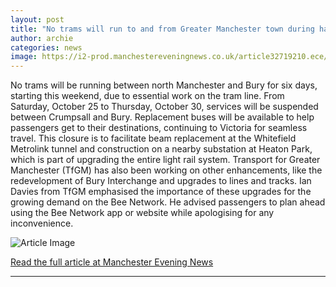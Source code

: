 ```yaml
---
layout: post
title: "No trams will run to and from Greater Manchester town during half term"
author: archie
categories: news
image: https://i2-prod.manchestereveningnews.co.uk/article32719210.ece/ALTERNATES/s1200/0_bury-trams.jpg
---
```

No trams will be running between north Manchester and Bury for six days, starting this weekend, due to essential work on the tram line. From Saturday, October 25 to Thursday, October 30, services will be suspended between Crumpsall and Bury. Replacement buses will be available to help passengers get to their destinations, continuing to Victoria for seamless travel. This closure is to facilitate beam replacement at the Whitefield Metrolink tunnel and construction on a nearby substation at Heaton Park, which is part of upgrading the entire light rail system. Transport for Greater Manchester (TfGM) has also been working on other enhancements, like the redevelopment of Bury Interchange and upgrades to lines and tracks. Ian Davies from TfGM emphasised the importance of these upgrades for the growing demand on the Bee Network. He advised passengers to plan ahead using the Bee Network app or website while apologising for any inconvenience.

![Article Image](https://i2-prod.manchestereveningnews.co.uk/article32719210.ece/ALTERNATES/s1200/0_bury-trams.jpg)

[Read the full article at Manchester Evening News](https://www.manchestereveningnews.co.uk/news/greater-manchester-news/no-trams-run-greater-manchester-32719219)

---
